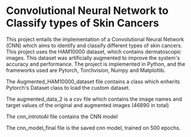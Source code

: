 # Convolutional Neural Network to Classify types of Skin Cancers


This project entails the implementation of a Convolutional Neural Network (CNN) which aims to identify and classify different types of skin cancers. This project uses the HAM10000 dataset, which contains dermatoscopic images. This dataset was artificially augmented to improve the system's accuracy and performance. 
The project is implemented in Python, and the frameworks used are Pytorch, Torchvision, Numpy and Matplotlib.



The Augmented_HAM10000_dataset file contains a class which enherits Pytorch's Dataset class to load the custom dataset. 

The augmented_data_2 is a csv file which contains the image names and target values of the original and augmented images (46890 in total)

The cnn_introtoAI file contains the CNN model 

The cnn_model_final file is the saved cnn model, trained on 500 epochs. 

